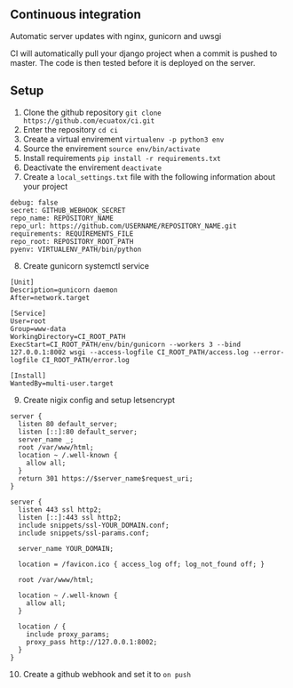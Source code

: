 ## Continuous integration
Automatic server updates with nginx, gunicorn and uwsgi

CI will automatically pull your django project when a commit is pushed to master. The code is then tested before it is deployed on the server.

## Setup
1. Clone the github repository `git clone https://github.com/ecuatox/ci.git`
2. Enter the repository `cd ci`
3. Create a virtual envirement `virtualenv -p python3 env`
4. Source the envirement `source env/bin/activate`
5. Install requirements `pip install -r requirements.txt`
6. Deactivate the envirement `deactivate`
7. Create a `local_settings.txt` file with the following information about your project
```
debug: false
secret: GITHUB_WEBHOOK_SECRET
repo_name: REPOSITORY_NAME
repo_url: https://github.com/USERNAME/REPOSITORY_NAME.git
requirements: REQUIREMENTS_FILE
repo_root: REPOSITORY_ROOT_PATH
pyenv: VIRTUALENV_PATH/bin/python
```
8. Create gunicorn systemctl service
```
[Unit]
Description=gunicorn daemon
After=network.target

[Service]
User=root
Group=www-data
WorkingDirectory=CI_ROOT_PATH
ExecStart=CI_ROOT_PATH/env/bin/gunicorn --workers 3 --bind 127.0.0.1:8002 wsgi --access-logfile CI_ROOT_PATH/access.log --error-logfile CI_ROOT_PATH/error.log

[Install]
WantedBy=multi-user.target
```
9. Create nigix config and setup letsencrypt
```
server {
  listen 80 default_server;
  listen [::]:80 default_server;
  server_name _;
  root /var/www/html;
  location ~ /.well-known {
    allow all;
  }
  return 301 https://$server_name$request_uri;
}

server {
  listen 443 ssl http2;
  listen [::]:443 ssl http2;
  include snippets/ssl-YOUR_DOMAIN.conf;
  include snippets/ssl-params.conf;

  server_name YOUR_DOMAIN;

  location = /favicon.ico { access_log off; log_not_found off; }

  root /var/www/html;

  location ~ /.well-known {
    allow all;
  }

  location / {
    include proxy_params;
    proxy_pass http://127.0.0.1:8002;
  }
}
```
10. Create a github webhook and set it to `on push`
